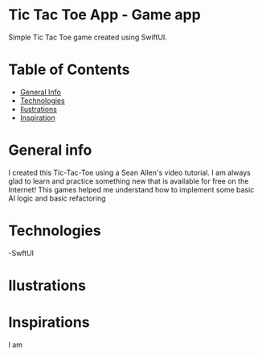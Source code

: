
# Tic Tac Toe App - Game app

Simple Tic Tac Toe game created using SwiftUI.

# Table of Contents

- <a href="https://github.com/sergiosepulveda09/Tic-Tac-Toe/tree/main#general-info" >General Info</a>
- <a href="https://github.com/sergiosepulveda09/Tic-Tac-Toe/tree/main#technologies">Technologies</a>
- <a href="https://github.com/sergiosepulveda09/Tic-Tac-Toe/tree/main#ilustrations">Ilustrations</a>
- <a href="https://github.com/sergiosepulveda09/Tic-Tac-Toe/tree/main#inspirations">Inspiration</a>

# General info

I created this Tic-Tac-Toe using a Sean Allen's video tutorial. I am always glad to learn and practice something new that is available for free on the Internet!
This games helped me understand how to implement some basic AI logic and basic refactoring

# Technologies

-SwftUI

# Ilustrations

# Inspirations
I am
